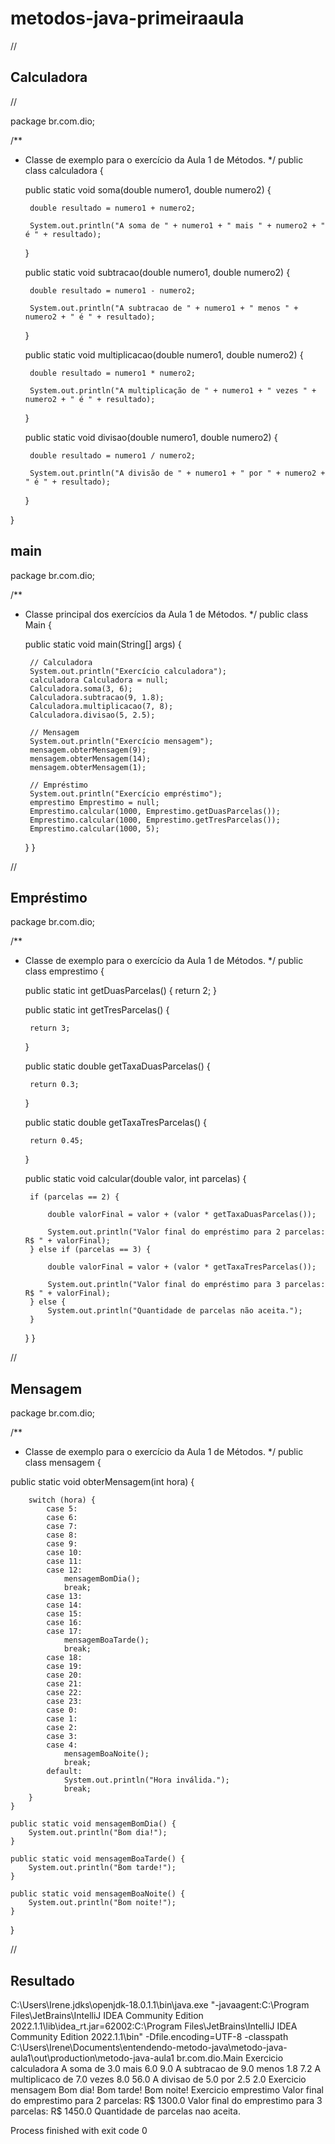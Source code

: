 # metodos-java-primeiraaula
//
## Calculadora
//

package br.com.dio;

/**
 * Classe de exemplo para o exercício da Aula 1 de Métodos.
 */
public class calculadora {

    public static void soma(double numero1, double numero2) {

        double resultado = numero1 + numero2;

        System.out.println("A soma de " + numero1 + " mais " + numero2 + " é " + resultado);
    }

    public static void subtracao(double numero1, double numero2) {

        double resultado = numero1 - numero2;

        System.out.println("A subtracao de " + numero1 + " menos " + numero2 + " é " + resultado);
    }

    public static void multiplicacao(double numero1, double numero2) {

        double resultado = numero1 * numero2;

        System.out.println("A multiplicação de " + numero1 + " vezes " + numero2 + " é " + resultado);
    }

    public static void divisao(double numero1, double numero2) {

        double resultado = numero1 / numero2;

        System.out.println("A divisão de " + numero1 + " por " + numero2 + " é " + resultado);
    }

}

## main

package br.com.dio;

/**
 * Classe principal dos exercícios da Aula 1 de Métodos.
 */
public class Main {

    public static void main(String[] args) {

        // Calculadora
        System.out.println("Exercício calculadora");
        calculadora Calculadora = null;
        Calculadora.soma(3, 6);
        Calculadora.subtracao(9, 1.8);
        Calculadora.multiplicacao(7, 8);
        Calculadora.divisao(5, 2.5);

        // Mensagem
        System.out.println("Exercício mensagem");
        mensagem.obterMensagem(9);
        mensagem.obterMensagem(14);
        mensagem.obterMensagem(1);

        // Empréstimo
        System.out.println("Exercício empréstimo");
        emprestimo Emprestimo = null;
        Emprestimo.calcular(1000, Emprestimo.getDuasParcelas());
        Emprestimo.calcular(1000, Emprestimo.getTresParcelas());
        Emprestimo.calcular(1000, 5);

    }
}

//
## Empréstimo

package br.com.dio;

/**
 * Classe de exemplo para o exercício da Aula 1 de Métodos.
 */
public  class emprestimo {


    public static int getDuasParcelas() {
        return 2;
    }

    public static int getTresParcelas() {

        return 3;
    }

    public static double getTaxaDuasParcelas() {

        return 0.3;
    }

    public static double getTaxaTresParcelas() {

        return 0.45;
    }

    public static void calcular(double valor, int parcelas) {

        if (parcelas == 2) {

            double valorFinal = valor + (valor * getTaxaDuasParcelas());

            System.out.println("Valor final do empréstimo para 2 parcelas: R$ " + valorFinal);
        } else if (parcelas == 3) {

            double valorFinal = valor + (valor * getTaxaTresParcelas());

            System.out.println("Valor final do empréstimo para 3 parcelas: R$ " + valorFinal);
        } else {
            System.out.println("Quantidade de parcelas não aceita.");
        }
    }
}

//
## Mensagem

package br.com.dio;

/**
 * Classe de exemplo para o exercício da Aula 1 de Métodos.
 */
public class mensagem {


public static void obterMensagem(int hora) {

        switch (hora) {
            case 5:
            case 6:
            case 7:
            case 8:
            case 9:
            case 10:
            case 11:
            case 12:
                mensagemBomDia();
                break;
            case 13:
            case 14:
            case 15:
            case 16:
            case 17:
                mensagemBoaTarde();
                break;
            case 18:
            case 19:
            case 20:
            case 21:
            case 22:
            case 23:
            case 0:
            case 1:
            case 2:
            case 3:
            case 4:
                mensagemBoaNoite();
                break;
            default:
                System.out.println("Hora inválida.");
                break;
        }
    }

    public static void mensagemBomDia() {
        System.out.println("Bom dia!");
    }

    public static void mensagemBoaTarde() {
        System.out.println("Bom tarde!");
    }

    public static void mensagemBoaNoite() {
        System.out.println("Bom noite!");
    }

}

//

## Resultado

C:\Users\Irene\.jdks\openjdk-18.0.1.1\bin\java.exe "-javaagent:C:\Program Files\JetBrains\IntelliJ IDEA Community Edition 2022.1.1\lib\idea_rt.jar=62002:C:\Program Files\JetBrains\IntelliJ IDEA Community Edition 2022.1.1\bin" -Dfile.encoding=UTF-8 -classpath C:\Users\Irene\Documents\entendendo-metodo-java\metodo-java-aula1\out\production\metodo-java-aula1 br.com.dio.Main
Exercicio calculadora
A soma de 3.0 mais 6.0   9.0
A subtracao de 9.0 menos 1.8   7.2
A multiplicaco de 7.0 vezes 8.0   56.0
A divisao de 5.0 por 2.5   2.0
Exercicio mensagem
Bom dia!
Bom tarde!
Bom noite!
Exercicio emprestimo
Valor final do emprestimo para 2 parcelas: R$ 1300.0
Valor final do emprestimo para 3 parcelas: R$ 1450.0
Quantidade de parcelas nao aceita.

Process finished with exit code 0
